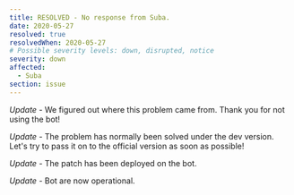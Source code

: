 ```yaml
---
title: RESOLVED - No response from Suba.
date: 2020-05-27
resolved: true
resolvedWhen: 2020-05-27
# Possible severity levels: down, disrupted, notice
severity: down
affected:
  - Suba
section: issue
---
```


*Update* - We figured out where this problem came from. Thank you for not using the bot!

*Update* - The problem has normally been solved under the dev version. Let's try to pass it on to the official version as soon as possible!

*Update* - The patch has been deployed on the bot.

*Update* - Bot are now operational.
